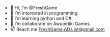 - 👋 Hi, I’m @FreshGame
- 👀 I’m interested in programming
- 🌱 I’m learning python and C#
- 💞️ I’m collaborate on Awupetiki Games
- 📫 Reach me FreshGame.AD.List@gmail.com

<!---
FreshGame1/FreshGame1 is a ✨ special ✨ repository because its `README.md` (this file) appears on your GitHub profile.
You can click the Preview link to take a look at your changes.
--->

